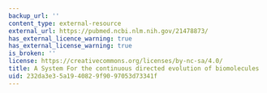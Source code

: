 ```yaml
---
backup_url: ''
content_type: external-resource
external_url: https://pubmed.ncbi.nlm.nih.gov/21478873/
has_external_licence_warning: true
has_external_license_warning: true
is_broken: ''
license: https://creativecommons.org/licenses/by-nc-sa/4.0/
title: A System For the continuous directed evolution of biomolecules
uid: 232da3e3-5a19-4082-9f90-97053d73341f
---
```

